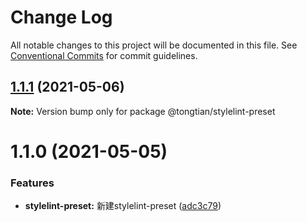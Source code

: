 # Change Log

All notable changes to this project will be documented in this file.
See [Conventional Commits](https://conventionalcommits.org) for commit guidelines.

## [1.1.1](https://github.com/noshower/frontend-presets/compare/@tongtian/stylelint-preset@1.1.0...@tongtian/stylelint-preset@1.1.1) (2021-05-06)

**Note:** Version bump only for package @tongtian/stylelint-preset





# 1.1.0 (2021-05-05)


### Features

* **stylelint-preset:** 新建stylelint-preset ([adc3c79](https://github.com/noshower/frontend-presets/commit/adc3c791dfd8a4ffca108cf1a6f2793a85293192))
